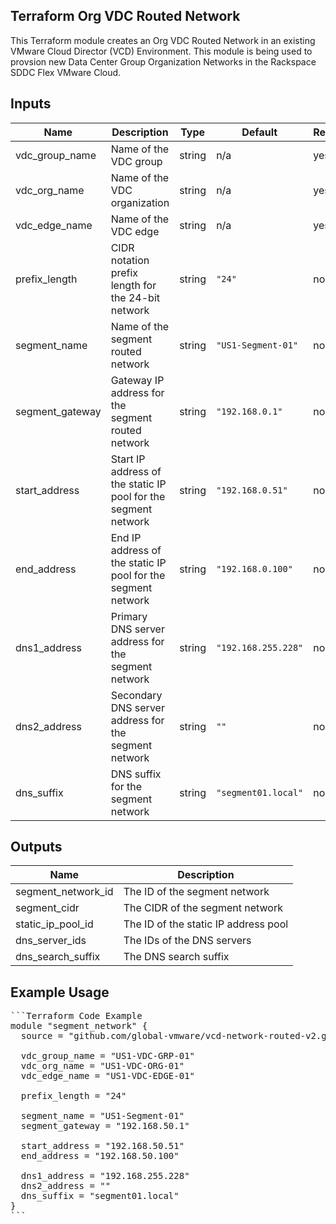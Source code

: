 ## Terraform Org VDC Routed Network
This Terraform module creates an Org VDC Routed Network in an existing VMware Cloud Director (VCD) Environment.  This module is being used to provsion new Data Center Group Organization Networks in the Rackspace SDDC Flex VMware Cloud.

## Inputs

| Name | Description | Type | Default | Required |
|------|-------------|------|---------|----------|
| vdc_group_name | Name of the VDC group | string | n/a | yes |
| vdc_org_name | Name of the VDC organization | string | n/a | yes |
| vdc_edge_name | Name of the VDC edge | string | n/a | yes |
| prefix_length | CIDR notation prefix length for the 24-bit network | string | `"24"` | no |
| segment_name | Name of the segment routed network | string | `"US1-Segment-01"` | no |
| segment_gateway | Gateway IP address for the segment routed network | string | `"192.168.0.1"` | no |
| start_address | Start IP address of the static IP pool for the segment network | string | `"192.168.0.51"` | no |
| end_address | End IP address of the static IP pool for the segment network | string | `"192.168.0.100"` | no |
| dns1_address | Primary DNS server address for the segment network | string | `"192.168.255.228"` | no |
| dns2_address | Secondary DNS server address for the segment network | string | `""` | no |
| dns_suffix | DNS suffix for the segment network | string | `"segment01.local"` | no |

## Outputs

| Name | Description |
|------|-------------|
| segment_network_id | The ID of the segment network |
| segment_cidr | The CIDR of the segment network |
| static_ip_pool_id | The ID of the static IP address pool |
| dns_server_ids | The IDs of the DNS servers |
| dns_search_suffix | The DNS search suffix |

## Example Usage
<pre>
```Terraform Code Example
module "segment_network" {
  source = "github.com/global-vmware/vcd-network-routed-v2.git?ref=v1.1.0"

  vdc_group_name = "US1-VDC-GRP-01"
  vdc_org_name = "US1-VDC-ORG-01"
  vdc_edge_name = "US1-VDC-EDGE-01"

  prefix_length = "24"

  segment_name = "US1-Segment-01"
  segment_gateway = "192.168.50.1"

  start_address = "192.168.50.51"
  end_address = "192.168.50.100"

  dns1_address = "192.168.255.228"
  dns2_address = ""
  dns_suffix = "segment01.local"
}
```
</pre>